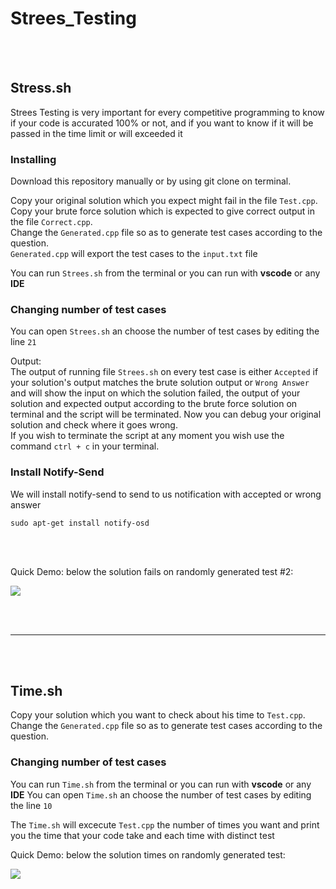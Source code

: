 # Strees_Testing

<br><br>

## Stress.sh

Strees Testing is very important for every competitive programming to know if your code is accurated 100% or not, and if you want to know if it will be passed in the time limit or will exceeded it

### Installing
Download this repository manually or by using git clone on terminal.

Copy your original solution which you expect might fail in the file `Test.cpp`. <br>
Copy your brute force solution which is expected to give correct output in the file `Correct.cpp`. <br>
Change the `Generated.cpp` file so as to generate test cases according to the question. <br>
`Generated.cpp` will export the test cases to the `input.txt` file

You can run `Strees.sh` from the terminal or you can run with **vscode** or any **IDE**

### Changing number of test cases
You can open `Strees.sh` an choose the number of test cases by editing the line `21`

Output:<br> The output of running file `Strees.sh` on every test case is either `Accepted` if your solution's output matches the brute solution output or `Wrong Answer` and will show the input on which the solution failed, the output of your solution and expected output according to the brute force solution on terminal and the script will be terminated. Now you can debug your original solution and check where it goes wrong. <br>
If you wish to terminate the script at any moment you wish use the command `ctrl + c` in your terminal.<br>

### Install Notify-Send


We will install notify-send to send to us notification with accepted or wrong answer


```
sudo apt-get install notify-osd
```

<br> <br>

Quick Demo: below the solution fails on randomly generated test #2: <br>

![  ](https://i.ibb.co/L1Dp4H0/Strees-Testing.png)


<br><br>
<hr>
<br><br>

## Time.sh

Copy your solution which you want to check about his time to `Test.cpp`. <br>
Change the `Generated.cpp` file so as to generate test cases according to the question. <br>

### Changing number of test cases

You can run `Time.sh` from the terminal or you can run with **vscode** or any **IDE**
You can open `Time.sh` an choose the number of test cases by editing the line `10`

The `Time.sh` will excecute `Test.cpp` the number of times you want and print you the time that your code take and each time with distinct test

Quick Demo: below the solution times on randomly generated test: <br>

![ ](https://i.ibb.co/Dg2ZsJY/Time.png)
